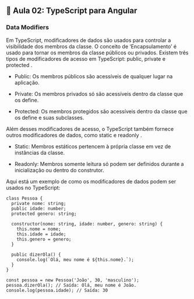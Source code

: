 ## 📝 Aula 02: TypeScript para Angular
### Data Modifiers
Em TypeScript, modificadores de dados são usados para controlar a visibilidade dos membros da classe. O conceito de ‘Encapsulamento’ é usado para tornar os membros da classe públicos ou privados. Existem três tipos de modificadores de acesso em TypeScript: public, private e protected .

- Public: Os membros públicos são acessíveis de qualquer lugar na aplicação.

- Private: Os membros privados só são acessíveis dentro da classe que os define.

- Protected: Os membros protegidos são acessíveis dentro da classe que os define e suas subclasses.

Além desses modificadores de acesso, o TypeScript também fornece outros modificadores de dados, como static e readonly .

- Static: Membros estáticos pertencem à própria classe em vez de instâncias da classe.

- Readonly: Membros somente leitura só podem ser definidos durante a inicialização ou dentro do construtor.

Aqui está um exemplo de como os modificadores de dados podem ser usados no TypeScript:
```
class Pessoa {
  private nome: string;
  public idade: number;
  protected genero: string;

  constructor(nome: string, idade: number, genero: string) {
    this.nome = nome;
    this.idade = idade;
    this.genero = genero;
  }

  public dizerOla() {
    console.log(`Olá, meu nome é ${this.nome}.`);
  }
}

const pessoa = new Pessoa('João', 30, 'masculino');
pessoa.dizerOla(); // Saída: Olá, meu nome é João.
console.log(pessoa.idade); // Saída: 30
```
